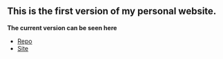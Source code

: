 ## This is the first version of my personal website.
**The current version can be seen here**
* [Repo](https://github.com/kennysexton/kennysexton.com)
* [Site](https://kennysexton.com)

